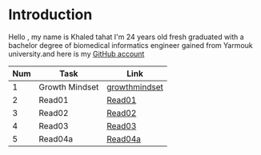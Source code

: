 
# Introduction

Hello , my name is Khaled tahat I'm 24 years old fresh graduated with a bachelor degree of biomedical informatics engineer gained from Yarmouk university.and here is my [GitHub account](KZTahat (github.com))

|Num| Task           | Link                                                                                                 |
|---|----------------|------------------------------------------------------------------------------------------------------|
|1  | Growth Mindset |  [growthmindset](https://kztahat.github.io/reading-notes/growthmindset "Growth Mindset")             |
|2  | Read01         | [Read01](https://kztahat.github.io/reading-notes/Reads/Read01LearningMarkdown "Read01")              |
|3  | Read02         | [Read02](https://kztahat.github.io/reading-notes/Reads/Read02RevisionsandtheCloud "Read02")          |
|4  | Read03         | [Read03](https://kztahat.github.io/reading-notes/Reads/Read03ReflectionandDiscussion "Read03")       |
|5  | Read04a        | [Read04a](https://kztahat.github.io/reading-notes/Reads/Read04aDynamicwebpageswithJavaScript"Read04a)|

